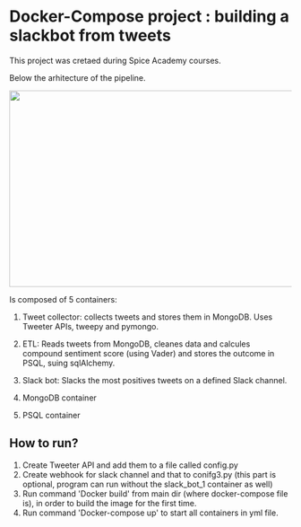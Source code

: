 # Docker-Compose project : building a slackbot from tweets

This project was cretaed during Spice Academy courses.

Below the arhitecture of the pipeline.

<img src="https://github.com/DanielaMorariu1990/Generate_image_captions/blob/main/pipeline.gif" width="700" height="350">

Is composed of 5 containers:

1. Tweet collector: collects tweets and stores them in MongoDB. Uses Tweeter APIs, tweepy and pymongo.

2. ETL: Reads tweets from MongoDB, cleanes data and calcules compound
   sentiment score (using Vader) and stores the outcome in PSQL, suing sqlAlchemy.

3. Slack bot: Slacks the most positives tweets on a defined Slack channel.

4. MongoDB container

5. PSQL container

## How to run?

1. Create Tweeter API and add them to a file called config.py
2. Create webhook for slack channel and that to conifg3.py (this part is optional, program can run without the slack_bot_1 container as well)
3. Run command 'Docker build' from main dir (where docker-compose file is), in order to build the image for the first time.
4. Run command 'Docker-compose up' to start all containers in yml file.
